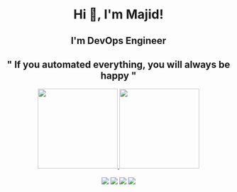 <h1 align="center">Hi 👋, I'm Majid!</h1>
<h2 align="center">I'm DevOps Engineer</h2>
<h2 align="center"> " If you automated everything, you will always be happy "</h2>
<div align="center">
  <a href="https://github.com/majidroodil">
  <img height="180em" src="https://github-readme-stats.vercel.app/api?username=majidroodi&show_icons=true&theme=dark&include_all_commits=true&count_private=true"/>
  <img height="180em" src="https://github-readme-stats.vercel.app/api/top-langs/?username=majidroodi&layout=compact&langs_count=7&theme=dark"/>
</div>
<br>
<div align ="center"> 
  <a href="https://www.instagram.com/majidroodi" target="_blank"><img src="https://img.shields.io/badge/-Instagram-%23333?style=for-the-badge&logo=instagram&logoColor=white" target="_blank"></a>
  <a href = "mailto:majidroodi.mr@gmail.com"><img src="https://img.shields.io/badge/-Gmail-%23333?style=for-the-badge&logo=gmail&logoColor=white" target="_blank"></a>
  <a href="https://www.linkedin.com/in/majid-roodi" target="_blank"><img src="https://img.shields.io/badge/-LinkedIn-%23333?style=for-the-badge&logo=linkedin&logoColor=white" target="_blank"></a> 
  <a href="https://majidroodi.github.io/" target="_blank"><img src="https://img.shields.io/badge/-WWW-%23333?style=for-the-badge&logo=www&logoColor=white" target="_blank"></a> 
</div>

